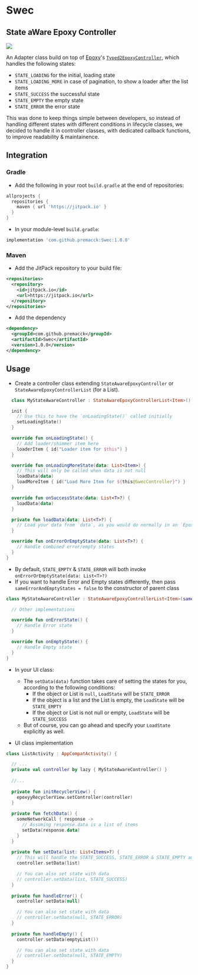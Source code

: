 # Swec
## State aWare Epoxy Controller

[![](https://jitpack.io/v/premacck/Swec.svg)](https://jitpack.io/#premacck/Swec)

An Adapter class build on top of [Epoxy](https://github.com/airbnb/epoxy/)'s [`Typed2EpoxyController`](https://github.com/airbnb/epoxy/blob/master/epoxy-adapter/src/main/java/com/airbnb/epoxy/Typed2EpoxyController.java), which handles the following states:
- `STATE_LOADING` for the initial, loading state
- `STATE_LOADING_MORE` in case of pagination, to show a loader after the list items
- `STATE_SUCCESS` the successful state
- `STATE_EMPTY` the empty state
- `STATE_ERROR` the error state

This was done to keep things simple between developers, so instead of handling different states with different conditions in lifecycle classes, we decided to handle it in controller classes, with dedicated callback functions, to improve readability & maintainence.

## Integration

### Gradle

- Add the following in your root `build.gradle` at the end of repositories:
```gradle
allprojects {
  repositories {
    maven { url 'https://jitpack.io' }
  }
}
```

- In your module-level `build.gradle`:
```gradle
implementation 'com.github.premacck:Swec:1.0.0'
```


### Maven

- Add the JitPack repository to your build file:
```XML
<repositories>
  <repository>
    <id>jitpack.io</id>
    <url>https://jitpack.io</url>
  </repository>
</repositories>
```

- Add the dependency
```XML
<dependency>
  <groupId>com.github.premacck</groupId>
  <artifactId>Swec</artifactId>
  <version>1.0.0</version>
</dependency>
```

## Usage

- Create a controller class extending `StateAwareEpoxyController` or `StateAwareEpoxyControllerList` (for a List<Item>).
```kotlin
  class MyStateAwareController : StateAwareEpoxyControllerList<Item>() {

  init {
    // Use this to have the `onLoadingState()` called initially
    setLoadingState()
  }

  override fun onLoadingState() {
    // Add loader/shimmer item here
    loaderItem { id("Loader item for $this") }
  }

  override fun onLoadingMoreState(data: List<Item>) {
    // This will only be called when data is not null
    loadData(data)
    loadMoreItem { id("Load More Item for ${this@SwecController}") }
  }

  override fun onSuccessState(data: List<T>?) {
    loadData(data)
  }

  private fun loadData(data: List<T>?) {
    // Load your data from `data`, as you would do normally in an `EpoxyController`
  }

  override fun onErrorOrEmptyState(data: List<T>?) {
    // Handle combined error/empty states
  }
}
```

- By default, `STATE_EMPTY` & `STATE_ERROR` will both invoke `onErrorOrEmptyState(data: List<T>?)`
- If you want to handle Error and Empty states differently, then pass `sameErrorAndEmptyStates = false` to the constructor of parent class
```kotlin
class MyStateAwareController : StateAwareEpoxyControllerList<Item>(sameErrorAndEmptyStates = false) {

  // Other implementations

  override fun onErrorState() {
    // Handle Error state
  }

  override fun onEmptyState() {
    // Handle Empty state
  }
}
```

- In your UI class:
  - The `setData(data)` function takes care of setting the states for you, according to the following conditions:
    * If the object or List is `null`, `LoadState` will be `STATE_ERROR`
    * If the object is a list and the List is empty, the `LoadState` will be `STATE_EMPTY`
    * If the object or List is not null or empty, `LoadState` will be `STATE_SUCCESS`
  - But of course, you can go ahead and specify your `LoadState` explicitly as well.
    
- UI class implementation
```kotlin
class ListActivity : AppCompatActivity() {

  // ...
  private val controller by lazy { MyStateAwareController() }
  
  //...
  
  private fun initRecyclerView() {
    epoxyyRecyclerView.setController(controller)
  }
  
  private fun fetchData() {
    someNetworkCall { response ->
      // Assuming response.data is a list of items
      setData(response.data)
    }
  }
  
  private fun setData(list: List<Items>?) {
    // This will handle the STATE_SUCCESS, STATE_ERROR & STATE_EMPTY automatically according to the logic explained above
    controller.setData(list)

    // You can also set state with data
    // controller.setData(list, STATE_SUCCESS)
  }
  
  private fun handleError() {
    controller.setData(null)

    // You can also set state with data
    // controller.setData(null, STATE_ERROR)
  }
  
  private fun handleEmpty() {
    controller.setData(emptyList())

    // You can also set state with data
    // controller.setData(null, STATE_EMPTY)
  }
}
```
